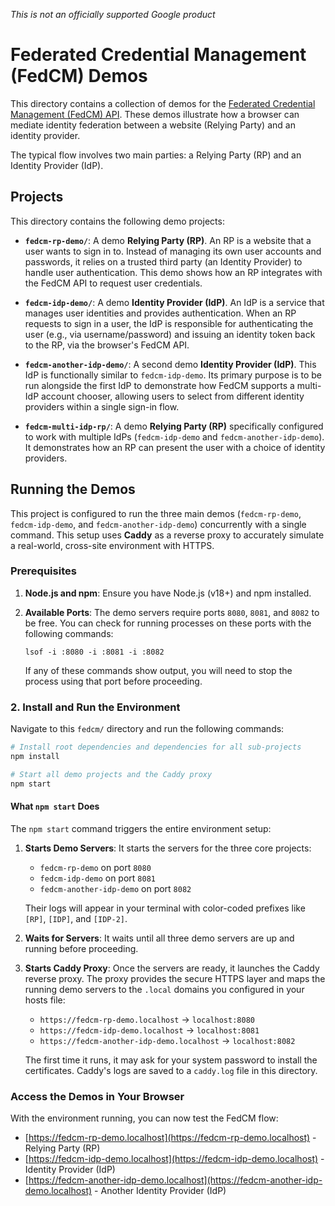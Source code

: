 *This is not an officially supported Google product*

# Federated Credential Management (FedCM) Demos

This directory contains a collection of demos for the [Federated Credential Management (FedCM) API](https://developer.chrome.com/docs/privacy-sandbox/fedcm/). These demos illustrate how a browser can mediate identity federation between a website (Relying Party) and an identity provider.

The typical flow involves two main parties: a Relying Party (RP) and an Identity Provider (IdP).

## Projects

This directory contains the following demo projects:

*   **`fedcm-rp-demo/`**: A demo **Relying Party (RP)**. An RP is a website that a user wants to sign in to. Instead of managing its own user accounts and passwords, it relies on a trusted third party (an Identity Provider) to handle user authentication. This demo shows how an RP integrates with the FedCM API to request user credentials.

*   **`fedcm-idp-demo/`**: A demo **Identity Provider (IdP)**. An IdP is a service that manages user identities and provides authentication. When an RP requests to sign in a user, the IdP is responsible for authenticating the user (e.g., via username/password) and issuing an identity token back to the RP, via the browser's FedCM API.

*   **`fedcm-another-idp-demo/`**: A second demo **Identity Provider (IdP)**. This IdP is functionally similar to `fedcm-idp-demo`. Its primary purpose is to be run alongside the first IdP to demonstrate how FedCM supports a multi-IdP account chooser, allowing users to select from different identity providers within a single sign-in flow.

*   **`fedcm-multi-idp-rp/`**: A demo **Relying Party (RP)** specifically configured to work with multiple IdPs (`fedcm-idp-demo` and `fedcm-another-idp-demo`). It demonstrates how an RP can present the user with a choice of identity providers.

## Running the Demos

This project is configured to run the three main demos (`fedcm-rp-demo`, `fedcm-idp-demo`, and `fedcm-another-idp-demo`) concurrently with a single command. This setup uses **Caddy** as a reverse proxy to accurately simulate a real-world, cross-site environment with HTTPS.

### Prerequisites

1.  **Node.js and npm**: Ensure you have Node.js (v18+) and npm installed.
2.  **Available Ports**: The demo servers require ports `8080`, `8081`, and `8082` to be free. You can check for running processes on these ports with the following commands:
       
        lsof -i :8080 -i :8081 -i :8082

    If any of these commands show output, you will need to stop the process using that port before proceeding.


### 2. Install and Run the Environment

Navigate to this `fedcm/` directory and run the following commands:

```bash
# Install root dependencies and dependencies for all sub-projects
npm install
```

```bash
# Start all demo projects and the Caddy proxy
npm start
```

#### What `npm start` Does

The `npm start` command triggers the entire environment setup:

1.  **Starts Demo Servers**: It starts the servers for the three core projects:
    *   `fedcm-rp-demo` on port `8080`
    *   `fedcm-idp-demo` on port `8081`
    *   `fedcm-another-idp-demo` on port `8082`

    Their logs will appear in your terminal with color-coded prefixes like `[RP]`, `[IDP]`, and `[IDP-2]`.

2.  **Waits for Servers**: It waits until all three demo servers are up and running before proceeding.

3.  **Starts Caddy Proxy**: Once the servers are ready, it launches the Caddy reverse proxy. The proxy provides the secure HTTPS layer and maps the running demo servers to the `.local` domains you configured in your hosts file:
    *   `https://fedcm-rp-demo.localhost` → `localhost:8080`
    *   `https://fedcm-idp-demo.localhost` → `localhost:8081`
    *   `https://fedcm-another-idp-demo.localhost` → `localhost:8082`

    The first time it runs, it may ask for your system password to install the certificates. Caddy's logs are saved to a `caddy.log` file in this directory.

### Access the Demos in Your Browser

With the environment running, you can now test the FedCM flow:
   *   [https://fedcm-rp-demo.localhost](https://fedcm-rp-demo.localhost) - Relying Party (RP)
   *   [https://fedcm-idp-demo.localhost](https://fedcm-idp-demo.localhost) - Identity Provider (IdP)
   *   [https://fedcm-another-idp-demo.localhost](https://fedcm-another-idp-demo.localhost) - Another Identity Provider (IdP)
